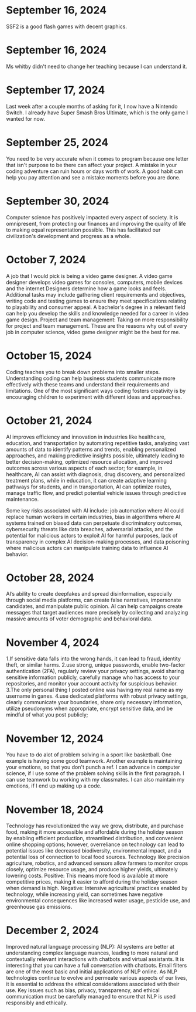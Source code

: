 # September 16, 2024
SSF2 is a good flash games with decent graphics.

# September 16, 2024
Ms whitby didn't need to change her teaching because I can understand it.

# September 17, 2024
Last week after a couple months of asking for it, I now have a Nintendo Switch. I already have Super Smash Bros Ultimate, which is the only game I wanted for now.
# September 25, 2024
You need to be very accurate when it comes to program because one letter that isn't purpose to be there can affect your project. A mistake in your coding adventure can ruin hours or days worth of work. A good habit can help you pay attention and see a mistake moments before you are done.
# September 30, 2024
Computer science has positively impacted every aspect of society. It is omnipresent, from protecting our finances and improving the quality of life to making equal representation possible. This has facilitated our civilization's development and progress as a whole.
# October 7, 2024
A job that I would pick is being a video game designer. A video game designer develops video games for consoles, computers, mobile devices and the internet Designers determine how a game looks and feels. Additional tasks may include gathering client requirements and objectives, writing code and testing games to ensure they meet specifications relating to playability and consumer appeal. A bachelor's degree in a relevant field can help you develop the skills and knowledge needed for a career in video game design. Project and team management: Taking on more responsibility for project and team management. These are the reasons why out of every job in computer science, video game designer might be the best for me.
# October 15, 2024
 Coding teaches you to break down problems into smaller steps. Understanding coding can help business students communicate more effectively with these teams and understand their requirements and limitations. One of the most significant ways coding fosters creativity is by encouraging children to experiment with different ideas and approaches.
# October 21, 2024
AI improves efficiency and innovation in industries like healthcare, education, and transportation by automating repetitive tasks, analyzing vast amounts of data to identify patterns and trends, enabling personalized approaches, and making predictive insights possible, ultimately leading to better decision-making, optimized resource allocation, and improved outcomes across various aspects of each sector; for example, in healthcare, AI can assist with diagnosis, drug discovery, and personalized treatment plans, while in education, it can create adaptive learning pathways for students, and in transportation, AI can optimize routes, manage traffic flow, and predict potential vehicle issues through predictive maintenance. 

Some key risks associated with AI include: job automation where AI could replace human workers in certain industries, bias in algorithms where AI systems trained on biased data can perpetuate discriminatory outcomes, cybersecurity threats like data breaches, adversarial attacks, and the potential for malicious actors to exploit AI for harmful purposes, lack of transparency in complex AI decision-making processes, and data poisoning where malicious actors can manipulate training data to influence AI behavior. 
# October 28, 2024
 AI’s ability to create deepfakes and spread disinformation, especially through social media platforms, can create false narratives, impersonate candidates, and manipulate public opinion.
 AI can help campaigns create messages that target audiences more precisely by collecting and analyzing massive amounts of voter demographic and behavioral data. 
# November 4, 2024
 1.If sensitive data falls into the wrong hands, it can lead to fraud, identity theft, or similar harms. 2.use strong, unique passwords, enable two-factor authentication (2FA), regularly review your privacy settings, avoid sharing sensitive information publicly, carefully manage who has access to your repositories, and monitor your account activity for suspicious behavior. 3.The only personal thing I posted online was having my real name as my username in ganes. 4.use dedicated platforms with robust privacy settings, clearly communicate your boundaries, share only necessary information, utilize pseudonyms when appropriate, encrypt sensitive data, and be mindful of what you post publicly;
# November 12, 2024
You have to do alot of problem solving in a sport like basketball. One example is having some good teamwork. Another example is maintaining your emotions, so that you don't punch a ref. 
I can advance in computer science, if I use some of the problem solving skills in the first paragraph. I can use teamwork bu working with my classmates. I can also maintain my emotions, if I end up making up a code. 
# November 18, 2024
Technology has revolutionized the way we grow, distribute, and purchase food, making it more accessible and affordable during the holiday season by enabling efficient production, streamlined distribution, and convenient online shopping options; however, overreliance on technology can lead to potential issues like decreased biodiversity, environmental impact, and a potential loss of connection to local food sources. Technology like precision agriculture, robotics, and advanced sensors allow farmers to monitor crops closely, optimize resource usage, and produce higher yields, ultimately lowering costs. Positive: This means more food is available at more competitive prices, making it easier to afford during the holiday season when demand is high. Negative: Intensive agricultural practices enabled by technology, while increasing yield, can sometimes have negative environmental consequences like increased water usage, pesticide use, and greenhouse gas emissions. 
# December 2, 2024
Improved natural language processing (NLP):
AI systems are better at understanding complex language nuances, leading to more natural and contextually relevant interactions with chatbots and virtual assistants. It is interesting that you can have a full conversation with chatbots.  Email filters are one of the most basic and initial applications of NLP online. As NLP technologies continue to evolve and permeate various aspects of our lives, it is essential to address the ethical considerations associated with their use. Key issues such as bias, privacy, transparency, and ethical communication must be carefully managed to ensure that NLP is used responsibly and ethically.
